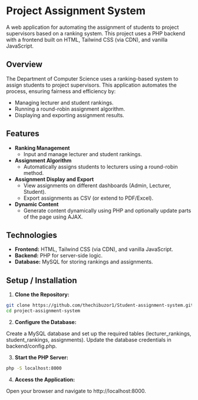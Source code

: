 # Project Assignment System

A web application for automating the assignment of students to project supervisors based on a ranking system. This project uses a PHP backend with a frontend built on HTML, Tailwind CSS (via CDN), and vanilla JavaScript.

## Overview

The Department of Computer Science uses a ranking-based system to assign students to project supervisors. This application automates the process, ensuring fairness and efficiency by:
- Managing lecturer and student rankings.
- Running a round-robin assignment algorithm.
- Displaying and exporting assignment results.

## Features

- **Ranking Management**
  - Input and manage lecturer and student rankings.
- **Assignment Algorithm**
  - Automatically assigns students to lecturers using a round-robin method.
- **Assignment Display and Export**
  - View assignments on different dashboards (Admin, Lecturer, Student).
  - Export assignments as CSV (or extend to PDF/Excel).
- **Dynamic Content**
  - Generate content dynamically using PHP and optionally update parts of the page using AJAX.

## Technologies

- **Frontend:** HTML, Tailwind CSS (via CDN), and vanilla JavaScript.
- **Backend:** PHP for server-side logic.
- **Database:** MySQL for storing rankings and assignments.

## Setup / Installation

1. **Clone the Repository:**

```bash
git clone https://github.com/thechibuzor1/Student-assignment-system.git
cd project-assignment-system
```

2. **Configure the Database:**

Create a MySQL database and set up the required tables (lecturer_rankings, student_rankings, assignments).
Update the database credentials in backend/config.php.

3. **Start the PHP Server:**

```bash
php -S localhost:8000
```

4. **Access the Application:**

Open your browser and navigate to http://localhost:8000.
